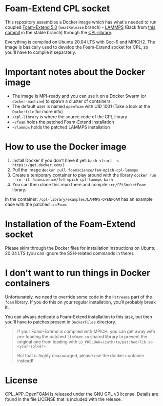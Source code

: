 Foam-Extend CPL socket
======================

This repository assembles a Docker image which has what's needed to run coupled
[Foam-Extend 5.0](https://git.code.sf.net/p/foam-extend/foam-extend-4.1) (`nextRelease` branch) - 
[LAMMPS](https://github.com/lammps/lammps.git)
(Back from [this commit](https://github.com/lammps/lammps/commit/6354777d098deafc18a600877d00dbfcd8ce15c3) in the stable branch)
through the [CPL-library](https://github.com/Crompulence/cpl-library).

Everything is compiled on Ubuntu 20.04 LTS with Gcc-9 and MPICH2.
The image is basically used to develop the Foam-Extend socket for CPL, so you'll have to compile it separately.

Important notes about the Docker image
======================================

- The image is MPI-ready and you can use it on a Docker Swarm (or `docker-machine`) to spawn a cluster of containers.
- The default user is named `openfoam` with UID 1001 (Take a look at the `Dockerfile` for more info)
- `/cpl-library` is where the source code of the CPL library
- `~/foam` holds the patched Foam-Extend installation
- `~/lammps` holds the patched LAMMPS installation


How to use the Docker image
===========================

1. Install Docker if you don't have it yet: `bash <(curl -s https://get.docker.com/)`
2. Pull the image `docker pull foamscience/fe4-mpich-cpl-lammps`
3. Create a temporary container to play around with the library `docker run --rm -it foamscience/fe4-mpich-cpl-lammps bash`
4. You can then clone this repo there and compile `src/CPLSocketFoam` library.

In the container; `/cpl-library/examples/LAMMPS-OPENFOAM` has an example case with the patched `icoFoam`.

Installation of the Foam-Extend socket
======================================

Please skim through the Docker files for installation instructions on Ubuntu 20.04 LTS
(you can ignore the SSH-related commands in there).

I don't want to run things in Docker containers
===============================================

Unfortunately, we need to override some code in the `Pstreams` part of the `foam` library. If you do this
on your regular installation, you'll probably break it.

You can always dedicate a Foam-Extend installation to this task, but then you'll have to patches present in `DockerFiles`
directory.

> If your Foam-Extend is compiled with MPICH, you can get away with pre-loading the patched `libfoam.so` shared
> library to prevent the original one from loading with `LD_PRELOAD=/path/to/patched/lib.so <your-solver>`
>
> But that is highly discouraged, please use the docker container instead!

License
=======

CPL_APP_OpenFOAM is released under the GNU GPL v3 license. Details are found in
the file LICENSE that is included with the release.
